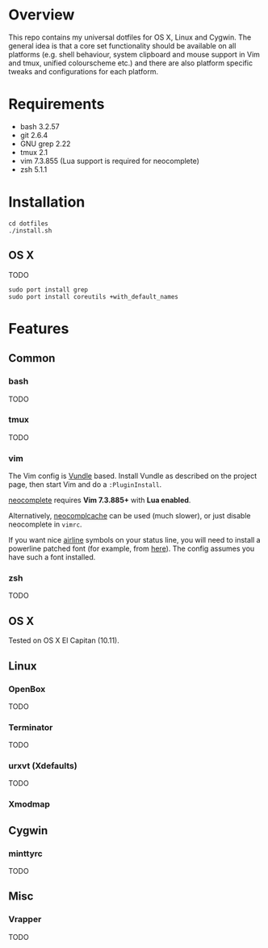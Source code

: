 # Overview

This repo contains my universal dotfiles for OS X, Linux and Cygwin.
The general idea is that a core set functionality should be available on all
platforms (e.g. shell behaviour, system clipboard and mouse support in Vim and
tmux, unified colourscheme etc.) and there are also platform specific
tweaks and configurations for each platform.


# Requirements

- bash 3.2.57
- git 2.6.4
- GNU grep 2.22
- tmux 2.1
- vim 7.3.855 (Lua support is required for neocomplete)
- zsh 5.1.1


# Installation

```
cd dotfiles
./install.sh
```

## OS X

TODO

```
sudo port install grep
sudo port install coreutils +with_default_names
```



# Features

## Common

### bash

TODO

### tmux

TODO

### vim

The Vim config is [Vundle](https://github.com/gmarik/Vundle.vim) based.
Install Vundle as described on the project page, then start Vim and do a
`:PluginInstall`.

[neocomplete](https://github.com/Shougo/neocomplete.vim) requires **Vim
7.3.885+** with **Lua enabled**.

Alternatively, [neocomplcache](https://github.com/Shougo/neocomplcache.vim)
can be used (much slower), or just disable neocomplete in `vimrc`.

If you want nice [airline](https://github.com/bling/vim-airline) symbols on
your status line, you will need to install a powerline patched font (for
example, from [here](https://github.com/Lokaltog/powerline-fonts)). The config
assumes you have such a font installed.

### zsh

TODO


## OS X

Tested on OS X El Capitan (10.11).


## Linux

### OpenBox

TODO

### Terminator

TODO

### urxvt (Xdefaults)

TODO

### Xmodmap


## Cygwin

### minttyrc

TODO


## Misc

### Vrapper

TODO

